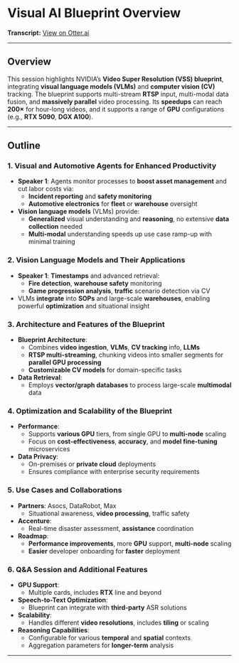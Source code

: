 # Visual AI Blueprint Overview

**Transcript:** [View on Otter.ai](https://otter.ai/u/7GhneQCqoi6QeJFxFf-0VMyYd4E?view=transcript)

---

## Overview
This session highlights NVIDIA’s **Video Super Resolution (VSS) blueprint**, integrating **visual language models (VLMs)** and **computer vision (CV)** tracking. The blueprint supports multi-stream **RTSP** input, multi-modal data fusion, and **massively parallel** video processing. Its **speedups** can reach **200×** for hour-long videos, and it supports a range of **GPU** configurations (e.g., **RTX 5090**, **DGX A100**).

---

## Outline

### 1. Visual and Automotive Agents for Enhanced Productivity
- **Speaker 1**: Agents monitor processes to **boost asset management** and cut labor costs via:
  - **Incident reporting** and **safety monitoring**
  - **Automotive electronics** for **fleet** or **warehouse** oversight
- **Vision language models** (VLMs) provide:
  - **Generalized** visual understanding and **reasoning**, no extensive **data collection** needed
  - **Multi-modal** understanding speeds up use case ramp-up with minimal training

### 2. Vision Language Models and Their Applications
- **Speaker 1**: **Timestamps** and advanced retrieval:
  - **Fire detection**, **warehouse safety** monitoring
  - **Game progression analysis**, **traffic** scenario detection via CV
- VLMs **integrate** into **SOPs** and large-scale **warehouses**, enabling powerful **optimization** and situational insight

### 3. Architecture and Features of the Blueprint
- **Blueprint Architecture**:
  - Combines **video ingestion**, **VLMs**, **CV tracking** info, **LLMs** 
  - **RTSP multi-streaming**, chunking videos into smaller segments for **parallel GPU processing**
  - **Customizable CV models** for domain-specific tasks
- **Data Retrieval**:
  - Employs **vector/graph databases** to process large-scale **multimodal** data

### 4. Optimization and Scalability of the Blueprint
- **Performance**:
  - Supports **various GPU** tiers, from single GPU to **multi-node** scaling
  - Focus on **cost-effectiveness**, **accuracy**, and **model fine-tuning** microservices
- **Data Privacy**:
  - On-premises or **private cloud** deployments
  - Ensures compliance with enterprise security requirements

### 5. Use Cases and Collaborations
- **Partners**: Asocs, DataRobot, Max
  - Situational awareness, **video processing**, traffic safety
- **Accenture**:
  - Real-time disaster assessment, **assistance** coordination
- **Roadmap**:
  - **Performance improvements**, more **GPU** support, **multi-node** scaling
  - **Easier** developer onboarding for **faster** deployment

### 6. Q&A Session and Additional Features
- **GPU Support**:
  - Multiple cards, includes **RTX** line and beyond
- **Speech-to-Text Optimization**:
  - Blueprint can integrate with **third-party** ASR solutions
- **Scalability**:
  - Handles different **video resolutions**, includes **tiling** or scaling
- **Reasoning Capabilities**:
  - Configurable for various **temporal** and **spatial** contexts
  - Aggregation parameters for **longer-term** analysis

---
